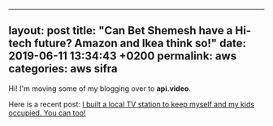 
---
layout: post
title:  "Can Bet Shemesh have a Hi-tech future? Amazon and Ikea think so!"
date:   2019-06-11 13:34:43 +0200
permalink: aws
categories: aws sifra
---
Hi! I'm moving some of my blogging over to **api.video**.

Here is a recent post: [I built a local TV station to keep myself and my kids occupied. You can too!](https://api-video.storychief.io/i-built-a-local-tv-station-to-keep-myself-and-my-kids-occupied-you-can-too)
<!--stackedit_data:
eyJoaXN0b3J5IjpbLTgxMTczMzIxNiwxMDk0OTExNzI5LC0zMz
I0NTUzNjNdfQ==
-->